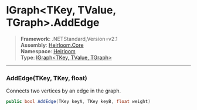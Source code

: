 # IGraph\<TKey, TValue, TGraph>.AddEdge

> **Framework**: .NETStandard,Version=v2.1  
> **Assembly**: [Heirloom.Core][0]  
> **Namespace**: [Heirloom][0]  
> **Type**: [IGraph\<TKey, TValue, TGraph>][1]

--------------------------------------------------------------------------------

### AddEdge(TKey, TKey, float)

Connects two vertices by an edge in the graph.

```cs
public bool AddEdge(TKey keyA, TKey keyB, float weight)
```

[0]: ../Heirloom.Core.md
[1]: Heirloom.IGraph[TKey,TValue,TGraph].md
